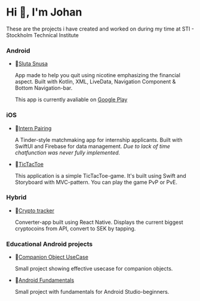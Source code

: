<h1 align="left">Hi 👋, I'm Johan</h1>

These are the projects i have created and worked on during my time at STI - Stockholm Technical Institute 

### **Android**
 
- :file_folder:[Sluta Snusa](https://github.com/oskla/SlutaSnusa2)

     App made to help you quit using nicotine emphasizing the financial aspect. 
     Built with Kotlin, XML, LiveData, Navigation Component & Bottom Navigation-bar.

     This app is currently avaliable on [Google Play](https://play.google.com/store/apps/details?id=com.antisnusbolaget.slutasnusa2&gl=SE&pli=1)

### **iOS**
- :file_folder:[Intern Pairing](https://github.com/nasvalljohan/InternPairing)
     
     A Tinder-style matchmaking app for internship applicants.
     Built with SwiftUI and Firebase for data management. 
     *Due to lack of time chatfunction was never fully implemented.*

- :file_folder:[TicTacToe](https://github.com/nasvalljohan/TicTacToe)
     
     This application is a simple TicTacToe-game.
     It's built using Swift and Storyboard with MVC-pattern.
     You can play the game PvP or PvE.


### **Hybrid**
- :file_folder:[Crypto tracker](https://github.com/nasvalljohan/Cryptocurrency-React-Native-App)

     Converter-app built using React Native.
     Displays the current biggest cryptocoins from API, convert to SEK by tapping.

### **Educational Android projects**
- :file_folder:[Companion Object UseCase](https://github.com/nasvalljohan/Companion-object)

     Small project showing effective usecase for companion objects. 

- :file_folder:[Android Fundamentals](https://github.com/nasvalljohan/Android-Fundamentals)

     Small project with fundamentals for Android Studio-beginners. 
